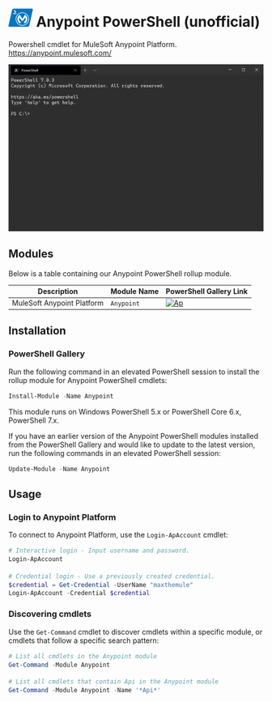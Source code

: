 # ![ApIcon] Anypoint PowerShell (unofficial)
Powershell cmdlet for MuleSoft Anypoint Platform.  
https://anypoint.mulesoft.com/

![ExampleGif]

## Modules
Below is a table containing our Anypoint PowerShell rollup module.

Description                 | Module Name  | PowerShell Gallery Link
--------------------------- | ------------ | -----------------------
MuleSoft Anypoint Platform  | `Anypoint`   | [![Ap]][ApGallery]


## Installation

### PowerShell Gallery
Run the following command in an elevated PowerShell session to install the rollup module for Anypoint PowerShell cmdlets:

```powershell
Install-Module -Name Anypoint
```

This module runs on Windows PowerShell 5.x or PowerShell Core 6.x, PowerShell 7.x.

If you have an earlier version of the Anypoint PowerShell modules installed from the PowerShell Gallery and would like to update to the latest version, run the following commands in an elevated PowerShell session:

```powershell
Update-Module -Name Anypoint
```

## Usage

### Login to Anypoint Platform
To connect to Anypoint Platform, use the `Login-ApAccount` cmdlet:

```powershell
# Interactive login - Input username and password.
Login-ApAccount

# Credential login - Use a previously created credential.
$credential = Get-Credential -UserName "maxthemule"
Login-ApAccount -Credential $credential
```

### Discovering cmdlets
Use the `Get-Command` cmdlet to discover cmdlets within a specific module, or cmdlets that follow a specific search pattern:

```powershell
# List all cmdlets in the Anypoint module
Get-Command -Module Anypoint

# List all cmdlets that contain Api in the Anypoint module
Get-Command -Module Anypoint -Name '*Api*'
```




<!-- References -->
[ApIcon]: docs/icon_48.png
[ExampleGif]: docs/example.gif
[Ap]: https://img.shields.io/powershellgallery/v/Anypoint.svg?style=flat&label=Anypoint&color=blue
[ApGallery]: https://www.powershellgallery.com/packages/Anypoint/